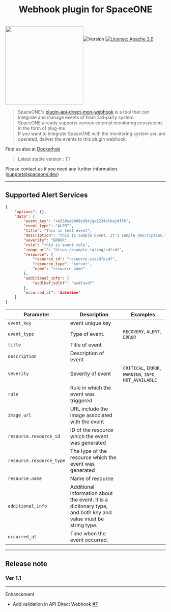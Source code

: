<h1 align="center">Webhook plugin for SpaceONE</h1>  

<br/>  
<div align="center" style="display:flex;">  
  <img width="245" src="https://user-images.githubusercontent.com/35549653/76694897-de236300-66bb-11ea-9ace-b9edde9c12da.png">  
  <p> 
   <br>
    <img  alt="Version"  src="https://img.shields.io/badge/version-1.1-blue.svg?cacheSeconds=2592000"  />    
    <a  href="https://www.apache.org/licenses/LICENSE-2.0"  target="_blank">  
        <img  alt="License: Apache 2.0"  src="https://img.shields.io/badge/License-Apache 2.0-yellow.svg"  />  
    </a> 
    </p> 
</div>    



> SpaceONE's [plugin-api-direct-mon-webhook](https://github.com/spaceone-dev/plugin-api-direct-mon-webhook) 
 is a tool that can integrate and manage events of from 3rd-party system.   
> SpaceONE already supports various external monitoring ecosystems in the form of plug-ins   
> If you want to integrate SpaceONE with the monitoring system you are operated, deliver the events to this plugin webhook.

Find us also at [Dockerhub](https://hub.docker.com/repository/docker/spaceone/plugin-api-direct-mon-webhook)
> Latest stable version : 1.1

Please contact us if you need any further information. (support@spaceone.dev)

---

## Supported Alert Services

```json
{
    "options": {},
    "data": {
        "event_key": "xa339sa9b09sd94jgx1234vlkajdflk",
        "event_type": "ALERT",
        "title": "This is test event",
        "description": "This is Sample Event. It's sample description.",
        "severity": "ERROR",
        "rule": "this is event rule",
        "image_url": "https://sample.io/img/sdfsdf",
        "resource": {
            "resource_id": "resource-xzasdfasdf",
            "resource_type": "server",
            "name": "resource_name"
        },
        "additional_info": {
            "asdlkafjsdlkf": "asdfasdf"
        },
        "occurred_at": 'datetime'
    }
}
```

|      **Parameter**      | **Description**      | **Examples**  |
| ----------------------- | -------------------- | ------------- | 
| `event_key`             | event unique key     | |
| `event_type`            | Type of event.       | `RECOVERY`, `ALERT`, `ERROR` |
| `title`                 | Title of event       | |
| `description`           | Description of event | |
| `severity`              | Severity of event    | `CRITICAL`, `ERROR`, `WARNING`, `INFO`, `NOT_AVAILABLE` |
| `rule`                  | Rule in which the event was triggered                  | |
| `image_url`             | URL include the image associated with the event        | |
| `resource.resource_id`  | ID of the resource which the event was generated       | |
| `resource.resource_type`| The type of the resource which the event was generated | |
| `resource.name`         | Name of resource | |
| `additional_info`       | Additional information about the event. It is a dictionary type, and both key and value must be string type.| |
| `occurred_at` | Time when the event occurred. | |
---

## Release note

### Ver 1.1

---

Enhancement
- Add validation in API Direct Webhook [#7](https://github.com/spaceone-dev/plugin-api-direct-mon-webhook/issues/7)
